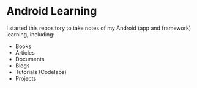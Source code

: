 # Android Learning

I started this repository to take notes of my Android (app and framework) learning, including:

- Books
- Articles
- Documents
- Blogs
- Tutorials (Codelabs)
- Projects
